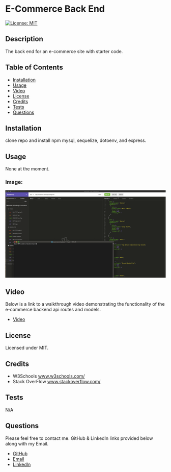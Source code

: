 # E-Commerce Back End
[![License: MIT](https://img.shields.io/badge/License-MIT-yellow.svg)](https://opensource.org/licenses/MIT)
## Description
The back end for an e-commerce site with starter code.
## Table of Contents
* [Installation](#installation)
* [Usage](#usage)
* [Video](#video)
* [License](#license)
* [Credits](#credits)
* [Tests](#tests)
* [Questions](#questions)
## Installation
clone repo and install npm mysql, sequelize, dotoenv, and express.
## Usage
None at the moment.
### Image:
![](ecommerce.png)
## Video
Below is a link to a walkthrough video demonstrating the functionality of the e-commerce backend api routes and models.
* [Video](https://drive.google.com/file/d/1QniYFfCg7jBXKJZsOLO01U4OfZvXXnqx/view)
## License
Licensed under MIT.
## Credits
* W3Schools www.w3schools.com/  
* Stack OverFlow www.stackoverflow.com/
## Tests
N/A
## Questions
Please feel free to contact me. GitHub & LinkedIn links provided below along with my Email.
* [GitHub](github.com/saul10huerta)
* [Email](saul10huerta@utexas.edu)
* [LinkedIn](https://www.linkedin.com/in/saul10huerta/)